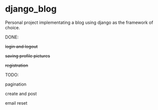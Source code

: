 # django_blog
Personal project implementating a blog using django as the framework of choice.

DONE:

~~login and logout~~

~~saving profile pictures~~

~~registration~~

TODO:

pagination

create and post

email reset



